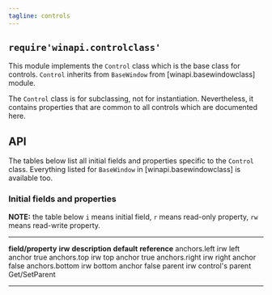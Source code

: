 ```yaml
---
tagline: controls
---
```


## `require'winapi.controlclass'`

This module implements the `Control` class which is the base class for controls.
`Control` inherits from `BaseWindow` from [winapi.basewindowclass] module.

The `Control` class is for subclassing, not for instantiation. Nevertheless,
it contains properties that are common to all controls which are documented here.


## API

The tables below list all initial fields and properties specific to the `Control` class.
Everything listed for `BaseWindow` in [winapi.basewindowclass] is available too.


### Initial fields and properties

<div class=small>

__NOTE:__ the table below `i` means initial field, `r` means read-only property,
`rw` means read-write property.

----------------------- -------- ----------------------------------------- -------------- ---------------------
__field/property__		__irw__	__description__									__default__		__reference__
anchors.left				irw		left anchor											true
anchors.top					irw		top anchor											true
anchors.right				irw		right anchor										false
anchors.bottom				irw		bottom anchor										false
parent						irw		control's parent														Get/SetParent
----------------------- -------- ----------------------------------------- -------------- ---------------------
</div>
